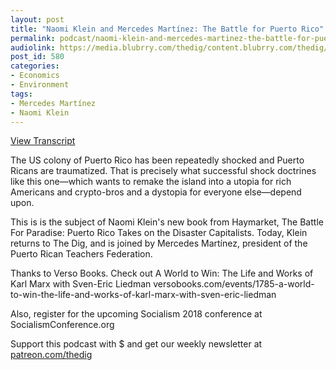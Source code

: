 ```yaml
---
layout: post
title: "Naomi Klein and Mercedes Martínez: The Battle for Puerto Rico"
permalink: podcast/naomi-klein-and-mercedes-martinez-the-battle-for-puerto-rico/
audiolink: https://media.blubrry.com/thedig/content.blubrry.com/thedig/The_Dig_-_EP_120_-_KleinMartinez.mp3
post_id: 580
categories: 
- Economics
- Environment
tags: 
- Mercedes Martínez
- Naomi Klein
---
```


[View Transcript](https://www.jacobinmag.com/2018/06/the-shock-doctrine-comes-to-puerto-rico)


The US colony of Puerto Rico has been repeatedly shocked and Puerto Ricans are traumatized. That is precisely what successful shock doctrines like this one—which wants to remake the island into a utopia for rich Americans and crypto-bros and a dystopia for everyone else—depend upon.

This is is the subject of Naomi Klein's new book from Haymarket, The Battle For Paradise: Puerto Rico Takes on the Disaster Capitalists. Today, Klein returns to The Dig, and is joined by Mercedes Martínez, president of the Puerto Rican Teachers Federation.

Thanks to Verso Books. Check out A World to Win: The Life and Works of Karl Marx with Sven-Eric Liedman versobooks.com/events/1785-a-world-to-win-the-life-and-works-of-karl-marx-with-sven-eric-liedman

Also, register for the upcoming Socialism 2018 conference at SocialismConference.org

Support this podcast with $ and get our weekly newsletter at [patreon.com/thedig](patreon.com/thedig)